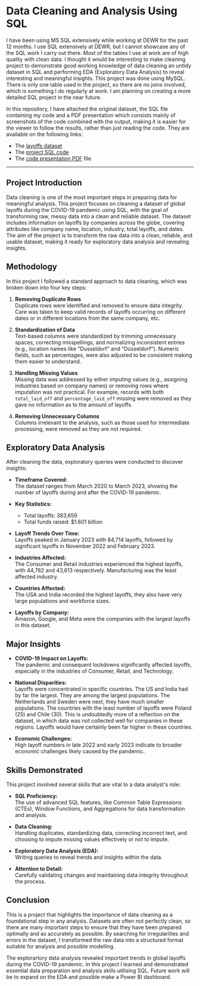 # Data Cleaning and Analysis Using SQL
I have been using MS SQL extensively while working at DEWR for the past 12 months. I use SQL extensively at DEWR, but I cannot showcase any of the SQL work I carry out there. Most of the tables I use at work are of high quality with clean data. I thought it would be interesting to make cleaning project to demonstrate good working knowledge of data cleaning an untidy dataset in SQL and performing EDA (Exploratory Data Analysis) to reveal interesting and meaningful insights. This project was done using MySQL. There is only one table used in the project, so there are no joins involved, which is something I do regularly at work. I am planning on creating a more detailed SQL project in the near future.

In this repository, I have attached the original dataset, the SQL file containing my code and a PDF presentation which consists mainly of screenshots of the code combined with the output, making it is easier for the viewer to follow the results, rather than just reading the code. They are available on the following links:

- The [layoffs dataset](Covid19_layoffs.csv)
- The [project SQL code](Data%20Cleaning%20Project%20and%20EDA%20-%20Layoffs%20CSV%20file.sql)
- The [code presentation PDF](SQL%20Data%20Cleaning%20Project.pdf) file

---

## Project Introduction
Data cleaning is one of the most important steps in preparing data for meaningful analysis. This project focuses on cleaning a dataset of global layoffs during the COVID-19 pandemic using SQL, with the goal of transforming raw, messy data into a clean and reliable dataset. The dataset includes information on layoffs by companies across the globe, covering attributes like company name, location, industry, total layoffs, and dates. The aim of the project is to transform the raw data into a clean, reliable, and usable dataset, making it ready for exploratory data analysis and revealing insights.

## Methodology
In this project I followed a standard approach to data cleaning, which was broken down into four key steps:

1. **Removing Duplicate Rows**  
   Duplicate rows were identified and removed to ensure data integrity. Care was taken to keep valid records of layoffs occurring on different dates or in different locations from the same company, etc.

2. **Standardization of Data**  
   Text-based columns were standardized by trimming unnecessary spaces, correcting misspellings, and normalizing inconsistent entries (e.g., location names like "Dusseldorf" and "Düsseldorf"). Numeric fields, such as percentages, were also adjusted to be consistent making them easier to understand.

3. **Handling Missing Values**  
   Missing data was addressed by either imputing values (e.g., assigning industries based on company names) or removing rows where imputation was not practical. For example, records with both `total_laid_off` and `percentage_laid_off` missing were removed as they gave no information as to the amount of layoffs.

4. **Removing Unnecessary Columns**  
   Columns irrelevant to the analysis, such as those used for intermediate processing, were removed as they are not required.


## Exploratory Data Analysis
After cleaning the data, exploratory queries were conducted to discover insights:

- **Timeframe Covered:**  
  The dataset ranges from March 2020 to March 2023, showing the number of layoffs during and after the COVID-19 pandemic.

- **Key Statistics:**  
  - Total layoffs: 383,659  
  - Total funds raised: $1.601 billion  

- **Layoff Trends Over Time:**  
  Layoffs peaked in January 2023 with 84,714 layoffs, followed by significant layoffs in November 2022 and February 2023.

- **Industries Affected:**  
  The Consumer and Retail industries experienced the highest layoffs, with 44,782 and 43,613 respectively. Manufacturing was the least affected industry.

- **Countries Affected:**  
  The USA and India recorded the highest layoffs, they also have very large populations and workforce sizes.

- **Layoffs by Company:**  
  Amazon, Google, and Meta were the companies with the largest layoffs in this dataset.

## Major Insights
- **COVID-19 Impact on Layoffs:**  
  The pandemic and consequent lockdowns significantly affected layoffs, especially in the industries of Consumer, Retail, and Technology.

- **National Disparities:**  
  Layoffs were concentrated in specific countries. The US and India had by far the largest. They are among the largest populations.
  The Netherlands and Sweden were next, they have much smaller populations.
  The countries with the least number of layoffs were Poland (25) and Chile (30). This is undoubtedly more of a reflection on the dataset, in which data was not collected well for companies in these regions. Layoffs would have certainly been far higher in these countries.

- **Economic Challenges:**  
  High layoff numbers in late 2022 and early 2023 indicate to broader economic challenges likely caused by the pandemic.


## Skills Demonstrated
This project involved several skills that are vital to a data analyst's role:
- **SQL Proficiency:**  
  The use of advanced SQL features, like Common Table Expressions (CTEs), Window Functions, and Aggregations for data transformation and analysis.
  
- **Data Cleaning:**  
  Handling duplicates, standardizing data, correcting incorrect text, and choosing to impute missing values effectively or not to impute.

- **Exploratory Data Analysis (EDA):**  
  Writing queries to reveal trends and insights within the data.

- **Attention to Detail:**  
  Carefully validating changes and maintaining data integrity throughout the process.

## Conclusion
This is a project that highlights the importance of data cleaning as a foundational step in any analysis. Datasets are often
not perfectly clean, so there are many important steps to ensure that they have been prepared optimally and as accurately as possible.
By searching for irregularities and errors in the dataset, I transformed the raw data into a structured format suitable for analysis and possible modelling.

The explorartory data analysis revealed important trends in global layoffs during the COVID-19 pandemic. 
In this project I learned and demonstrated essential data preparation and analysis skills utilising SQL. 
Future work will be to expand on the EDA and possible make a Power BI dashboard.

